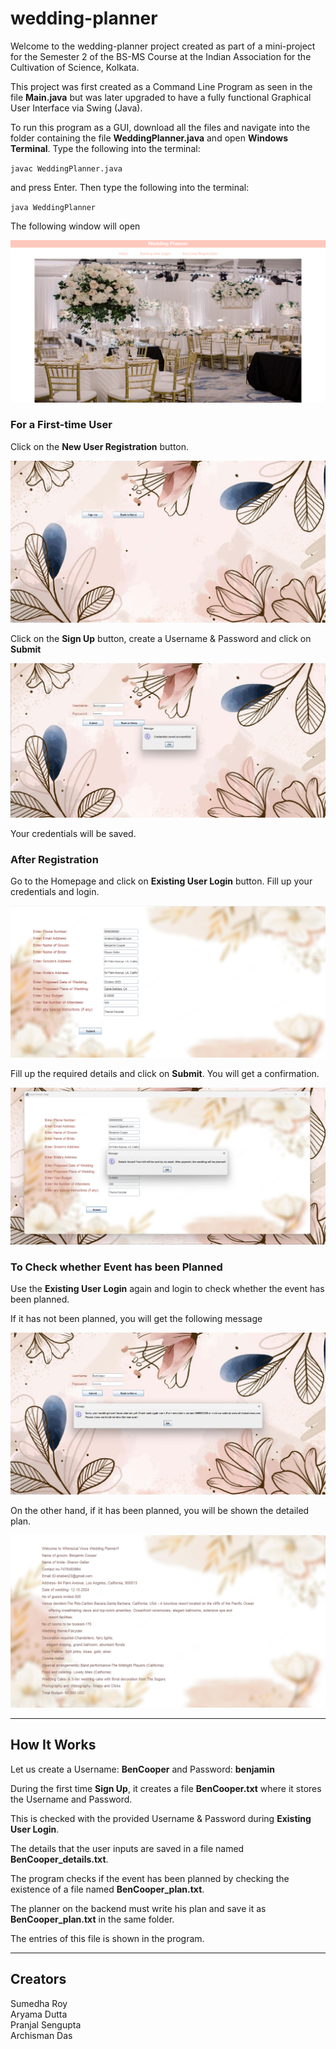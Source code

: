 # wedding-planner

Welcome to the wedding-planner project created as part of a mini-project for the Semester 2 of the BS-MS Course at the Indian Association for the Cultivation of Science, Kolkata.

This project was first created as a Command Line Program as seen in the file **Main.java** but was later upgraded to have a fully functional Graphical User Interface via Swing (Java).

To run this program as a GUI, download all the files and navigate into the folder containing the file **WeddingPlanner.java** and open **Windows Terminal**. Type the following into the terminal:

`javac WeddingPlanner.java`

and press Enter. Then type the following into the terminal:

`java WeddingPlanner`

The following window will open

![mainpage](screenshots/mainpage.png "Homepage")

### For a First-time User

Click on the **New User Registration** button.

![newuser](screenshots/newuser.png "New User Registration")

Click on the **Sign Up** button, create a Username & Password and click on **Submit**

![usercreated](screenshots/usercreated.png "User Credentials Saved")

Your credentials will be saved.

### After Registration

Go to the Homepage and click on **Existing User Login** button. Fill up your credentials and login.

![userdetailinput](screenshots/userdetailinput.png "Fill up the Required Details")

Fill up the required details and click on **Submit**. You will get a confirmation.

![detailssaved](screenshots/detailssaved.png "Confirmation")

### To Check whether Event has been Planned

Use the **Existing User Login** again and login to check whether the event has been planned.

If it has not been planned, you will get the following message

![notplanned](screenshots/notplanned.png "Not Planned")

On the other hand, if it has been planned, you will be shown the detailed plan.

![planned](screenshots/planned.png "Detailed Plan")

------------

## How It Works
Let us create a Username: **BenCooper** and Password: **benjamin**

During the first time **Sign Up**, it creates a file **BenCooper.txt** where it stores the Username and Password.

This is checked with the provided Username & Password during **Existing User Login**.

The details that the user inputs are saved in a file named **BenCooper_details.txt**.

The program checks if the event has been planned by checking the existence of a file named **BenCooper_plan.txt**. 

The planner on the backend must write his plan and save it as **BenCooper_plan.txt**  in the same folder.

The entries of this file is shown in the program.

------------

## Creators

Sumedha Roy\
Aryama Dutta\
Pranjal Sengupta\
Archisman Das